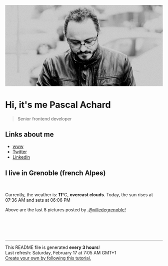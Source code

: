![Pascal Achard](./images/photo-pascal-achard.jpg)
# Hi, it's me Pascal Achard
> Senior frontend developer

## Links about me
- [www](https://www.pascal-achard.com)
- [Twitter](https://twitter.com/botmaster)
- [Linkedin](http://www.linkedin.com/in/pascal-achard)


## I live in Grenoble (french Alpes)
<img src="https://openweathermap.org/img/wn/04n@2x.png" alt="">

Currently, the weather is: **11**°C, **overcast clouds**.
Today, the sun rises at 07:36 AM and sets at 06:06 PM

Above are the last 8 pictures posted by <a href="https://www.instagram.com/villedegrenoble/" target="_blank"><img alt="" src="https://upload.wikimedia.org/wikipedia/commons/thumb/e/e7/Instagram_logo_2016.svg/1024px-Instagram_logo_2016.svg.png" width="20"/> @villedegrenoble!</a>

<p style="display: flex; flex-wrap: wrap; gap: 20px;">
        <img src="https://cdn1.picuki.com/hosted-by-instagram/q/0exhNuNYnjBGZDHIdN5WmL9I2PEvHA5RNucaS7j0nyZiNxIsbHWB58ltwdev%7C%7CDlyKw1oASyLeD1o4IoqV19RZFV4OUfcTrSISjxT6auYVoCn1TVg9ZVplbwxKXMXZXKp9MUqOzjYMTIfQeoEH%7C%7Cbx7a8Koru5A2MGo1zRMrBC0GAG4fy3UPI7mslm3ayEv0Pxto0%7C%7CNylL9XkgKQcuptPR+XdYEvL+M4Byp6JzSPkCj9ND1OHtpCa5BTB7Kzg4KD6chYTJnLM8iCjObQpvtniOVIgDdnwYhHOK8RM1v9EPp7TzN916+N8ZkIGRT2UFAjsm8lJnl6u+liDFbV+i2loP7nr+1Z67S60JgpahC+m8T%7C%7CTN%7C%7CXHuZLKNOYoJDl5KU9iYARLfI%7C%7CfhSp0fmYMSTKhx9liXp1+WXufVhBVAMDQerTK+OrtHc+zQ47qm8W2CpRiZsS4jse+yNrJu90RLw4OC7FstLFiSXOpsbHLp11MdAddELObKzcuAPQ==.jpeg" alt="" width="200"/>
        <img src="https://cdn1.picuki.com/hosted-by-instagram/q/0exhNuNYnjBGZDHIdN5WmL9I2PEvHA5RNucaS7j0nyZiNxIsbHWB58ltwdev%7C%7CDlyKw1oASyLeD1m4oksWV9WZFV4PkPXQLSKTz1d562eU4Cq2zRl9pBmkLk0JH0eZXeu88AlOzjYMTIfQeoEH%7C%7Cb2r+sX5vvwaDYFuDeSNOUtzCVG%7C%7CMm0X51wm8Rm3ayEv0Pxto0%7C%7CNylL9XkgKQcuptPR+XdYEvL+M4Byp6JzSPkCj9ND1OHtpCa5BTB7Kz04KD6chYTJnLMCnA%7C%7CsYhg+%7C%7C1CfZogDYhwqsmK%7C%7C8RM1v9EPp7TzN916+N8ZkIGRT2UFAjsm8lJnl6u+liDFbV+i2loP7nr+1Z6Fea8IgrDoCPm4T%7C%7CTd7XTvSoiOOpoJDl5KU9iYARHfbfa1BZ8Uw81AFKUeh2GU9iS3TpP31RZmVj1LpDmoP8ElYse+9auSpluJoCq5tjQNhNmTUpBp3A1Z8O2srwl+JCqTIZsZHWaEn28sEeFTeLqVxpyHPrwU.jpeg" alt="" width="200"/>
        <img src="https://cdn1.picuki.com/hosted-by-instagram/q/0exhNuNYnjBGZDHIdN5WmL9I2PEvHA5RNecaS7j0nyZiNxIsbHWB58ltwdGn%7C%7CDh6Kwh9HS+LeD1m5o4oVVVRZFF8OEPZSr2ORDpS6qSeU+jN1jxv8ZRkl7wwLncbZHGt88QuOzjYMTIfQeoEH%7C%7Cb2rvUT+vvwbTYNpi2TNLxCyQlWotfpUrJy9ZRzt52U1h+189JldAJZ+jtvdBFundPZlTIeAf3+Idp1orN2S%7C%7CkKjskOuKK%7C%7C1SO2ECMseW16GX6Rv5+HoOAAuiDpYGhpqzTheKc4EEMWggii4kY0nLMbnbSMJ6xVlNMOiI+OCmMDUjFKiCU%7C%7Ck8SqtQLsSUHv3EBQnjeel%7C%7CW+eqN29qrRI9DPBYr++APmRLXOM5VaVndYOf3gf3bLCNrvKtpIvZ9cKOtmhlK%7C%7CxA6LR+fFmhx0WWMfp2SoKMYjBcKTx5C3+3ON2j%7C%7Cd9VNt.jpeg" alt="" width="200"/>
        <img src="https://cdn1.picuki.com/hosted-by-instagram/q/0exhNuNYnjBGZDHIdN5WmL9I2PEvHA5RNecaS7j0nyZiNxIsbHWB58ltwdev%7C%7CDlyKw1oASyLeD1m5owjU19XZFV4PkXWT7SJSjld76qYVYCj0zRi9Z9glL80JX0XZXCu%7C%7CsosOzjYMTIfQeoEH%7C%7Cbx7a8Koru5A2MEo1zRMrBC0GAG4YWbVqFKwoV966yUlEri+YU8ajtO%7C%7CGByaRhmpNPb5DwIX%7C%7CD+fMBxsedISLQzicYRtr6+wmOHH24VdGZ9SieIjNn5m+Ra0C%7C%7CNVQ1h616OSK99KkgT3HSUhkcy4psPqaSDFctu2vxl5u2CCm8AYG9qpBxrr5+4jn7gck2+8mdn1E737+efaNN1iJ%7C%7C3d92HYI%7C%7CG%7C%7CWSTSvSNMPUeEHkMAqubBhnTKKjmV%7C%7Cd4kK9NTMJb+EmB%7C%7CTOfd6a5xAohFyV+gTbfI8c9UtqL9Ia83nPYuxOisAs%7C%7Cofi8PbxZlQgI1pbYvSBeP0PIBvdcMjCLgVJxR4oW.jpeg" alt="" width="200"/>
        <img src="https://cdn1.picuki.com/hosted-by-instagram/q/0exhNuNYnjBGZDHIdN5WmL9I2PEvHA5RNucaS7j0nyZiNxIsbHWB58ltwdev%7C%7CDlyKw1oASyLeD1m54ktVFxQZFV4PkXWS7OJSjld7K2bVYCh1Ddi9ZZhkbw8LXQfYXGo%7C%7C8QoOzjYMTIfQeoEH%7C%7Cbx7a8Koru5A2MGo1zRMrBC0GAG4fy3UPI7mslm3ayEv0Pxto0%7C%7CNylL9XkgKQcuptPR+XdYEvL+M4Byp6JzSPkCj9ND1OHtpCa5BTB7Kz04KD6chYTJnLMpiRHGYhQgy1mJVIgDdxkooGqc8RM1v9EPp7TzN916+N8ZkIGRT2UFAjsm8lJnl6u+liDFbV+i2loP7nr6l5yFca0JkpalCOm8Afbz6XXtdJiKO5oJDl5KU9iYARLfI%7C%7CfhSp0fmYMSTKhx9liUyQmXQYTRjSJgVhdBlWSuO7cnG8%7C%7CMw4aUwUbgzzyjky0JiOq%7C%7CfL942mkJ5YOC7FstLFiSVJ5sGnLp11MdAddELObKzcuAPQ==.jpeg" alt="" width="200"/>
        <img src="https://cdn1.picuki.com/hosted-by-instagram/q/0exhNuNYnjBGZDHIdN5WmL9I2PEvHA5RNecaS7j0nyZiNxIsbHWB58ltwdGn%7C%7CDh6Kwh9HS+LeD1l7IstVF5QZFN+P03ZQbGLTD9U66ScXenN0jZl9p9ikbg0LXYZbHKr9sUoVgmYdSgIGaYDG7uo%7C%7CesJ%7C%7CPnucjcFrjOMNbRKmDdttdCwFahlza4lsfe4kx2xu5xncG114WNxahlw5OLUqQUCSKn5PN1gpKZlR7pCjMML4Lyjymu+H2xkfWx9Ez7RtI7V2dENhhzrdSFlqjH%7C%7CAZY1LHMRiVbmp0U6uo8No5GoYoZM4acoiJSaSSACW2E2hjtfwZftgAHsSUGImUBRwT2Ej+b3ffZ79sXPBPW8X%7C%7Cn75BjGbL3qGblhS0gCDaWHUU2JduShSu5pmJFcNt8Y5Xqs1l+udYjA%7C%7CVV+AWgc1hDaX7NVYbuiyqyb4X7U32WM81Jvxg==.jpeg" alt="" width="200"/>
        <img src="https://cdn1.picuki.com/hosted-by-instagram/q/0exhNuNYnjBGZDHIdN5WmL9I2PEvHA5RNecaS7j0nyZiNxIsbHWB58ltwdev%7C%7CDlyKw1oASyLeD1m54ktUF5QZFV4PkXXTbyNSjld7KWZU4Ck0zZm8p5hnL03LnIeZHap88sqOzjYMTIfQeoEH%7C%7Cbx7a8Koru5A2MGo1zRMrBC0GAG4fy3UPI7mslm3ayEv0Pxto0%7C%7CNylL9XkgKQcuptPR+XdbEvL+M4Byp6JzSPkCj9ND1OHtpCa5BTB7Kzc4KD6chYTJnLNXqDD8LTAN6mSvVIgDd0hPrWyh8RM1v9EPp7TzN916+N8ZkIGRT2UFAjsm8lJnl6u+liDFbV+i2loP7nr6l5yVX+QLgrzqCPmeBPbzy3TtWoSNOYoJDl5KU9iYARLfI%7C%7CfhSp0fmYMSTKhx9liR5xe%7C%7CW5P9kRw8ASFI2iCtQYUnEKqw6JeB9HaJsTOPqQluyPnjabF67Wdp04OC7FstLFiVUp4cGHLp11MdAddELObKzcuAPQ==.jpeg" alt="" width="200"/>
        <img src="https://cdn1.picuki.com/hosted-by-instagram/q/0exhNuNYnjBGZDHIdN5WmL9I2PEvHA5RNucaS7j0nyZiNxIsbHWB58ltwdev%7C%7CDlyKw1oASyLeD1l7IIoUF5VZFV4PEfdTrKBTzpQ66+YVICg1TRn8JJonbo8K3wXZXOp8sAlOzjYMTIfQeoEH%7C%7Cbx7a8Koru5A2MGo1zRMrBC0GAG4fy3UPI7mslm3ayEv0Pxto0%7C%7CNylL9XkgKQcuptPR+XdYEvL+M4Byp6JzSPkCj9ND1OHtpCa5BTB7Kz44KD6chYTJnLMUkxbcey008W2PF4gDYloJon6L8RM1v9EPp7TzN916+N8ZkIGRT2UFAjsm8lJnl6u+liDFbV+i2loP7nr6l52rS+kIkqSkCteaTPbj9XTvWrrGOrwJDl5KU9iYARLfI%7C%7CfhSp0fmYMSTKhx9liX9wDscP3y5kphMT9NtzexOIhYG+fQ75izqk3zhS6mhj0ahvWubIps4lhH04OC7FstLFiSUOsbYnLp11MdAddELObKzcuAPQ==.jpeg" alt="" width="200"/>
</p>

------------
<p>This README file is generated <b>every 3 hours</b>!
    <br />Last refresh: Saturday, February 17 at 7:05 AM GMT+1
    <br /><a href="https://medium.com/@th.guibert/how-to-create-a-self-updating-readme-md-for-your-github-profile-f8b05744ca91">Create your own by following this tutorial.</a>
</p>
<p><a href="https://github.com/botmaster/botmaster/actions/workflows/main.yaml"><img alt="" src="https://github.com/botmaster/botmaster/actions/workflows/main.yaml/badge.svg" /></a></p>

